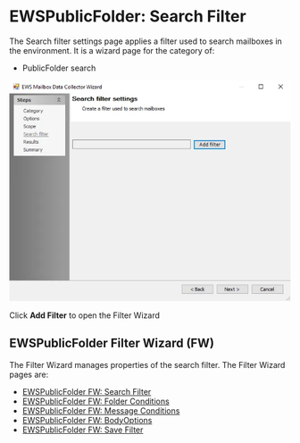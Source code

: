 # EWSPublicFolder: Search Filter

The Search filter settings page applies a filter used to search mailboxes in the environment. It is a wizard page for the category of:

- PublicFolder search

![EWS Public Folder Data Collector Wizard Search Filter page](../../../../../../static/img/product_docs/accessanalyzer/enterpriseauditor/admin/datacollector/ewsmailbox/searchfilter.webp)

Click __Add Filter__ to open the Filter Wizard

## EWSPublicFolder Filter Wizard (FW)

The Filter Wizard manages properties of the search filter. The Filter Wizard pages are:

- [EWSPublicFolder FW: Search Filter](filterwizard/searchfilter.md)
- [EWSPublicFolder FW: Folder Conditions](filterwizard/folderconditions.md)
- [EWSPublicFolder FW: Message Conditions](filterwizard/messageconditions.md)
- [EWSPublicFolder FW: BodyOptions](filterwizard/bodyoptions.md)
- [EWSPublicFolder FW: Save Filter](filterwizard/savefilter.md)
